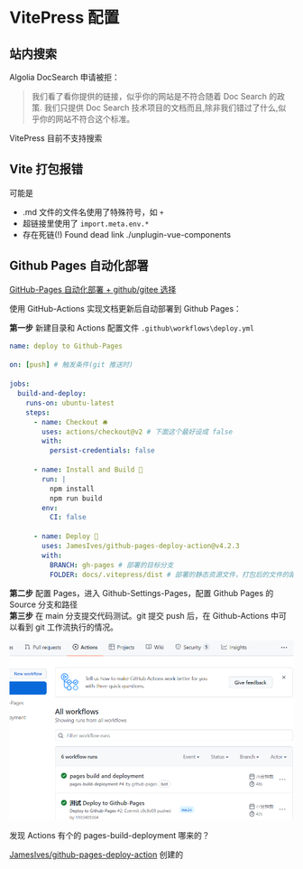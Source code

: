 # VitePress 配置

## 站内搜索

Algolia DocSearch 申请被拒：

> 我们看了看你提供的链接，似乎你的网站是不符合随着 Doc Search 的政策.
> 我们只提供 Doc Search 技术项目的文档而且,除非我们错过了什么,似乎你的网站不符合这个标准。

VitePress 目前不支持搜索

## Vite 打包报错

可能是

- .md 文件的文件名使用了特殊符号，如 `+`
- 超链接里使用了 `import.meta.env.*`
- 存在死链(!) Found dead link ./unplugin-vue-components

## Github Pages 自动化部署

[GitHub-Pages 自动化部署 + github/gitee 选择](https://blog.csdn.net/qq_39823295/article/details/108913538)

使用 GitHub-Actions 实现文档更新后自动部署到 Github Pages：

**第一步** 新建目录和 Actions 配置文件 `.github\workflows\deploy.yml`

```yml
name: deploy to Github-Pages

on: [push] # 触发条件(git 推送时)

jobs:
  build-and-deploy:
    runs-on: ubuntu-latest
    steps:
      - name: Checkout 🛎️
        uses: actions/checkout@v2 # 下面这个最好设成 false
        with:
          persist-credentials: false

      - name: Install and Build 🔧
        run: |
          npm install
          npm run build
        env:
          CI: false

      - name: Deploy 🚀
        uses: JamesIves/github-pages-deploy-action@v4.2.3
        with:
          BRANCH: gh-pages # 部署的目标分支
          FOLDER: docs/.vitepress/dist # 部署的静态资源文件，打包后的文件的路径
```

**第二步** 配置 Pages，进入 Github-Settings-Pages，配置 Github Pages 的 Source 分支和路径  
**第三步** 在 main 分支提交代码测试。git 提交 push 后，在 Github-Actions 中可以看到 git 工作流执行的情况。

![Actions](./img/2022-02-10-14-18-04.png)

发现 Actions 有个的 pages-build-deployment 哪来的？

[JamesIves/github-pages-deploy-action](https://github.com/JamesIves/github-pages-deploy-action) 创建的
